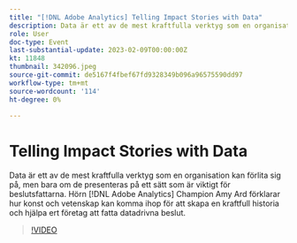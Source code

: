 ```yaml
---
title: "[!DNL Adobe Analytics] Telling Impact Stories with Data"
description: Data är ett av de mest kraftfulla verktyg som en organisation kan förlita sig på, men bara om de presenteras på ett sätt som är viktigt för beslutsfattarna. Hörn [!DNL Adobe Analytics] Champion Amy Ard förklarar hur konst och vetenskap kan komma ihop för att skapa en kraftfull historia och hjälpa ert företag att fatta datadrivna beslut.
role: User
doc-type: Event
last-substantial-update: 2023-02-09T00:00:00Z
kt: 11848
thumbnail: 342096.jpeg
source-git-commit: de5167f4fbef67fd9328349b096a96575590dd97
workflow-type: tm+mt
source-wordcount: '114'
ht-degree: 0%

---
```



# Telling Impact Stories with Data

Data är ett av de mest kraftfulla verktyg som en organisation kan förlita sig på, men bara om de presenteras på ett sätt som är viktigt för beslutsfattarna. Hörn [!DNL Adobe Analytics] Champion Amy Ard förklarar hur konst och vetenskap kan komma ihop för att skapa en kraftfull historia och hjälpa ert företag att fatta datadrivna beslut.

>[!VIDEO](https://video.tv.adobe.com/v/342096/?quality=12&learn=on)
